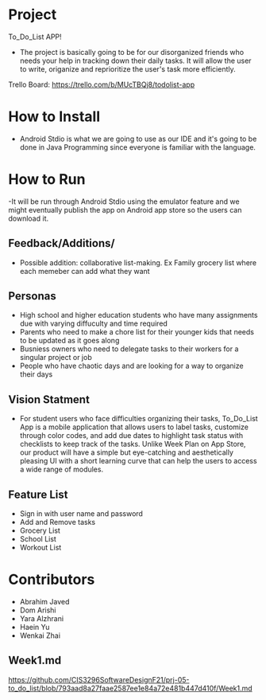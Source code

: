 
# Project 

To_Do_List APP!

- The project is basically going to be for our disorganized friends who needs your help in tracking down their daily tasks. It will allow the user to write, origanize and reprioritize the user's task more efficiently.


Trello Board: https://trello.com/b/MUcTBQj8/todolist-app


# How to Install

- Android Stdio is what we are going to use as our IDE and it's going to be done in Java Programming since everyone is familiar with the language.

# How to Run

-It will be run through Android Stdio using the emulator feature and we might eventually publish the app on Android app store so the users can download it.


## Feedback/Additions/

- Possible addition: collaborative list-making. Ex Family grocery list where each memeber can add what they want

## Personas
- High school and higher education students who have many assignments due with varying diffuculty and time required
- Parents who need to make a chore list for their younger kids that needs to be updated as it goes along
- Busniess owners who need to delegate tasks to their workers for a singular project or job
- People who have chaotic days and are looking for a way to organize their days


## Vision Statment

- For student users who face difficulties organizing their tasks, To_Do_List App is a mobile application that allows users to label tasks, customize through color codes, and add due dates to highlight task status with checklists to keep track of the tasks. Unlike Week Plan on App Store, our product will have a simple but eye-catching and aesthetically pleasing UI with a short learning curve that can help the users to access a wide range of modules.


## Feature List
- Sign in with user name and password
- Add and Remove tasks
- Grocery List
- School List
- Workout List

# Contributors

- Abrahim Javed
- Dom Arishi
- Yara Alzhrani
- Haein Yu
- Wenkai Zhai

## Week1.md
https://github.com/CIS3296SoftwareDesignF21/prj-05-to_do_list/blob/793aad8a27faae2587ee1e84a72e481b447d410f/Week1.md
